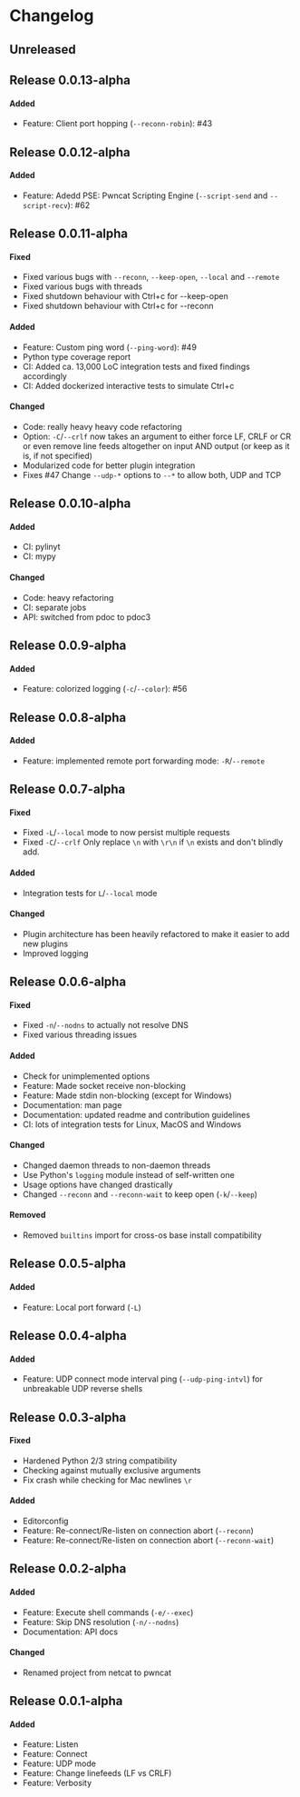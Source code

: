 # Changelog


## Unreleased


## Release 0.0.13-alpha

#### Added
- Feature: Client port hopping (`--reconn-robin`): #43


## Release 0.0.12-alpha

#### Added
- Feature: Adedd PSE: Pwncat Scripting Engine (`--script-send` and `--script-recv`): #62


## Release 0.0.11-alpha

#### Fixed
- Fixed various bugs with `--reconn`, `--keep-open`, `--local` and `--remote`
- Fixed various bugs with threads
- Fixed shutdown behaviour with Ctrl+c for --keep-open
- Fixed shutdown behaviour with Ctrl+c for --reconn

#### Added
- Feature: Custom ping word (`--ping-word`): #49
- Python type coverage report
- CI: Added ca. 13,000 LoC integration tests and fixed findings accordingly
- CI: Added dockerized interactive tests to simulate Ctrl+c

#### Changed
- Code: really heavy heavy code refactoring
- Option: `-C`/`--crlf` now takes an argument to either force LF, CRLF or CR or even remove line feeds altogether on input AND output (or keep as it is, if not specified)
- Modularized code for better plugin integration
- Fixes #47 Change `--udp-*` options to `--*` to allow both, UDP and TCP


## Release 0.0.10-alpha

#### Added
- CI: pylinyt
- CI: mypy

#### Changed
- Code: heavy refactoring
- CI: separate jobs
- API: switched from pdoc to pdoc3


## Release 0.0.9-alpha

#### Added
- Feature: colorized logging (`-c`/`--color`): #56


## Release 0.0.8-alpha

#### Added
- Feature: implemented remote port forwarding mode: `-R`/`--remote`


## Release 0.0.7-alpha

#### Fixed
- Fixed `-L`/`--local` mode to now persist multiple requests
- Fixed `-C`/`--crlf` Only replace `\n` with `\r\n` if `\n` exists and don't blindly add.

#### Added
- Integration tests for `L`/`--local` mode

#### Changed
- Plugin architecture has been heavily refactored to make it easier to add new plugins
- Improved logging


## Release 0.0.6-alpha

#### Fixed
- Fixed `-n`/`--nodns` to actually not resolve DNS
- Fixed various threading issues

#### Added
- Check for unimplemented options
- Feature: Made socket receive non-blocking
- Feature: Made stdin non-blocking (except for Windows)
- Documentation: man page
- Documentation: updated readme and contribution guidelines
- CI: lots of integration tests for Linux, MacOS and Windows

#### Changed
- Changed daemon threads to non-daemon threads
- Use Python's `logging` module instead of self-written one
- Usage options have changed drastically
- Changed `--reconn` and `--reconn-wait` to keep open (`-k`/`--keep`)

#### Removed
- Removed `builtins` import for cross-os base install compatibility


## Release 0.0.5-alpha

#### Added
- Feature: Local port forward (`-L`)


## Release 0.0.4-alpha

#### Added
- Feature: UDP connect mode interval ping (`--udp-ping-intvl`) for unbreakable UDP reverse shells


## Release 0.0.3-alpha

#### Fixed
- Hardened Python 2/3 string compatibility
- Checking against mutually exclusive arguments
- Fix crash while checking for Mac newlines `\r`

#### Added
- Editorconfig
- Feature: Re-connect/Re-listen on connection abort (`--reconn`)
- Feature: Re-connect/Re-listen on connection abort (`--reconn-wait`)


## Release 0.0.2-alpha

#### Added
- Feature: Execute shell commands (`-e/--exec`)
- Feature: Skip DNS resolution (`-n/--nodns`)
- Documentation: API docs

#### Changed
- Renamed project from netcat to pwncat


## Release 0.0.1-alpha

#### Added
- Feature: Listen
- Feature: Connect
- Feature: UDP mode
- Feature: Change linefeeds (LF vs CRLF)
- Feature: Verbosity
